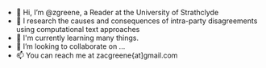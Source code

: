 - 👋 Hi, I’m @zgreene, a Reader at the University of Strathclyde
- 👀 I research the causes and consequences of intra-party disagreements using computational text approaches
- 🌱 I'm currently learning many things. 
- 💞️ I’m looking to collaborate on ...
- 📫 You can reach me at zacgreene{at]gmail.com

<!---
zgreene/zgreene is a ✨ special ✨ repository because its `README.md` (this file) appears on your GitHub profile.
You can click the Preview link to take a look at your changes.
--->
